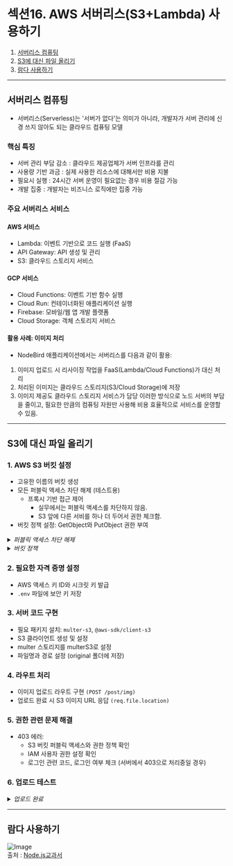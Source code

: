 # 섹션16. AWS 서버리스(S3+Lambda) 사용하기

1. [서버리스 컴퓨팅](#서버리스-컴퓨팅)
2. [S3에 대신 파일 올리기](#s3에-대신-파일-올리기)
3. [람다 사용하기](#람다-사용하기)

---

## 서버리스 컴퓨팅

- 서버리스(Serverless)는 '서버가 없다'는 의미가 아니라, 개발자가 서버 관리에 신경 쓰지 않아도 되는 클라우드 컴퓨팅 모델

### 핵심 특징
- 서버 관리 부담 감소 : 클라우드 제공업체가 서버 인프라를 관리
- 사용량 기반 과금 : 실제 사용한 리소스에 대해서만 비용 지불
- 필요시 실행 : 24시간 서버 운영이 필요없는 경우 비용 절감 가능
- 개발 집중 : 개발자는 비즈니스 로직에만 집중 가능

### 주요 서버리스 서비스
#### AWS 서비스
- Lambda: 이벤트 기반으로 코드 실행 (FaaS)
- API Gateway: API 생성 및 관리
- S3: 클라우드 스토리지 서비스

#### GCP 서비스
- Cloud Functions: 이벤트 기반 함수 실행
- Cloud Run: 컨테이너화된 애플리케이션 실행
- Firebase: 모바일/웹 앱 개발 플랫폼
- Cloud Storage: 객체 스토리지 서비스

#### 활용 사례: 이미지 처리
- NodeBird 애플리케이션에서는 서버리스를 다음과 같이 활용:
1. 이미지 업로드 시 리사이징 작업을 FaaS(Lambda/Cloud Functions)가 대신 처리
2. 처리된 이미지는 클라우드 스토리지(S3/Cloud Storage)에 저장
3. 이미지 제공도 클라우드 스토리지 서비스가 담당
이러한 방식으로 노드 서버의 부담을 줄이고, 필요한 만큼의 컴퓨팅 자원만 사용해 비용 효율적으로 서비스를 운영할 수 있음.

---

## S3에 대신 파일 올리기

### 1. AWS S3 버킷 설정
- 고유한 이름의 버킷 생성
- 모든 퍼블릭 액세스 차단 해제 (테스트용)
    - 프록시 기반 접근 제어
        - 실무에서는 퍼블릭 액세스를 차단하지 않음.
        - S3 앞에 다른 서비를 하나 더 두어서 권한 체크함.
- 버킷 정책 설정: GetObject와 PutObject 권한 부여
<details>
<summary><i>퍼블릭 액세스 차단 해제</i></summary>

![Image](https://github.com/user-attachments/assets/ba1f08a3-40ae-462e-b66e-6975ae284bda)

</details>
<details>
<summary><i>버킷 정책</i></summary>

![Image](https://github.com/user-attachments/assets/b98978cc-8a47-450e-9db1-64761a1690b4)

</details>

### 2. 필요한 자격 증명 설정
- AWS 액세스 키 ID와 시크릿 키 발급
- `.env` 파일에 보안 키 저장

### 3. 서버 코드 구현
- 필요 패키지 설치: `multer-s3`, `@aws-sdk/client-s3`
- S3 클라이언트 생성 및 설정
- multer 스토리지를 multerS3로 설정
- 파일명과 경로 설정 (original 폴더에 저장)

### 4. 라우트 처리
- 이미지 업로드 라우트 구현 `(POST /post/img)`
- 업로드 완료 시 S3 이미지 URL 응답 `(req.file.location)`

### 5. 권한 관련 문제 해결
- 403 에러: 
    - S3 버킷 퍼블릭 액세스와 권한 정책 확인
    - IAM 사용자 권한 설정 확인
    - 로그인 관련 코드, 로그인 여부 체크 (서버에서 403으로 처리중일 경우)

### 6. 업로드 테스트
<details>
<summary><i>업로드 완료</i></summary>

![Image](https://github.com/user-attachments/assets/f86c3263-d806-4431-96e4-2726577d1c2e)

</details>

---

## 람다 사용하기

![Image](https://github.com/user-attachments/assets/b17f524d-978c-4c8a-ace9-1085346b5b34) 
<br>
출처 : [Node.js교과서](https://thebook.io/080334/0562/)



